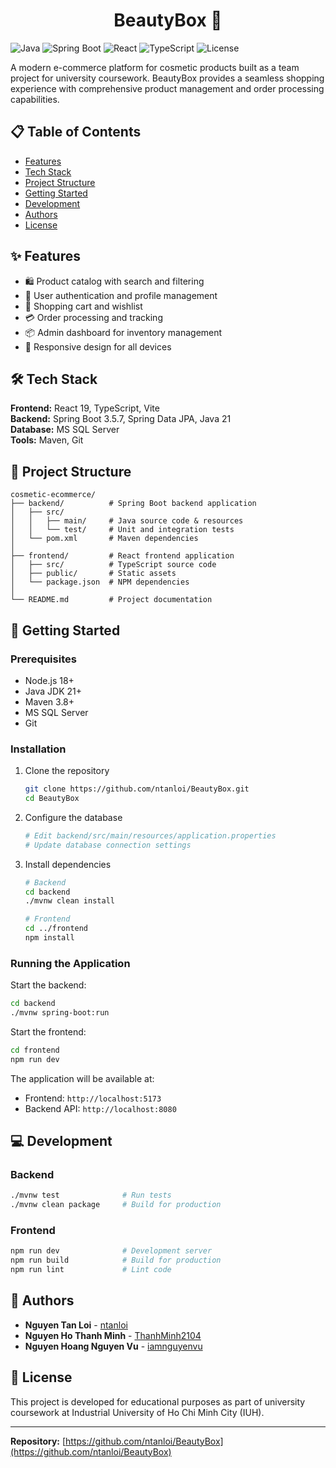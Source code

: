 <h1 align="center">BeautyBox 💄</h1>

![Java](https://img.shields.io/badge/Java-21-007396?style=flat&logo=openjdk&logoColor=white)
![Spring Boot](https://img.shields.io/badge/Spring%20Boot-3.5.7-6DB33F?style=flat&logo=spring-boot&logoColor=white)
![React](https://img.shields.io/badge/React-19-61DAFB?style=flat&logo=react&logoColor=black)
![TypeScript](https://img.shields.io/badge/TypeScript-5.9-3178C6?style=flat&logo=typescript&logoColor=white)
![License](https://img.shields.io/badge/License-Educational-blue?style=flat)

A modern e-commerce platform for cosmetic products built as a team project for university coursework. BeautyBox provides a seamless shopping experience with comprehensive product management and order processing capabilities.

## 📋 Table of Contents

- [Features](#features)
- [Tech Stack](#tech-stack)
- [Project Structure](#project-structure)
- [Getting Started](#getting-started)
- [Development](#development)
- [Authors](#authors)
- [License](#license)

## ✨ Features

- 🛍️ Product catalog with search and filtering
- 👤 User authentication and profile management
- 🛒 Shopping cart and wishlist
- 💳 Order processing and tracking
- 📦 Admin dashboard for inventory management
- 📱 Responsive design for all devices

## 🛠️ Tech Stack

**Frontend:** React 19, TypeScript, Vite  
**Backend:** Spring Boot 3.5.7, Spring Data JPA, Java 21  
**Database:** MS SQL Server  
**Tools:** Maven, Git

## 📁 Project Structure

```
cosmetic-ecommerce/
├── backend/          # Spring Boot backend application
│   ├── src/
│   │   ├── main/     # Java source code & resources
│   │   └── test/     # Unit and integration tests
│   └── pom.xml       # Maven dependencies
│
├── frontend/         # React frontend application
│   ├── src/          # TypeScript source code
│   ├── public/       # Static assets
│   └── package.json  # NPM dependencies
│
└── README.md         # Project documentation
```

## 🚀 Getting Started

### Prerequisites

- Node.js 18+
- Java JDK 21+
- Maven 3.8+
- MS SQL Server
- Git

### Installation

1. Clone the repository
   ```bash
   git clone https://github.com/ntanloi/BeautyBox.git
   cd BeautyBox
   ```

2. Configure the database
   ```bash
   # Edit backend/src/main/resources/application.properties
   # Update database connection settings
   ```

3. Install dependencies
   ```bash
   # Backend
   cd backend
   ./mvnw clean install

   # Frontend
   cd ../frontend
   npm install
   ```

### Running the Application

Start the backend:
```bash
cd backend
./mvnw spring-boot:run
```

Start the frontend:
```bash
cd frontend
npm run dev
```

The application will be available at:
- Frontend: `http://localhost:5173`
- Backend API: `http://localhost:8080`

## 💻 Development

### Backend
```bash
./mvnw test              # Run tests
./mvnw clean package     # Build for production
```

### Frontend
```bash
npm run dev              # Development server
npm run build            # Build for production
npm run lint             # Lint code
```

## 👥 Authors

- **Nguyen Tan Loi** - [ntanloi](https://github.com/ntanloi)
- **Nguyen Ho Thanh Minh** - [ThanhMinh2104](https://github.com/ThanhMinh2104)
- **Nguyen Hoang Nguyen Vu** - [iamnguyenvu](https://github.com/iamnguyenvu)

## 📄 License

This project is developed for educational purposes as part of university coursework at Industrial University of Ho Chi Minh City (IUH).

---

**Repository:** [https://github.com/ntanloi/BeautyBox](https://github.com/ntanloi/BeautyBox)
